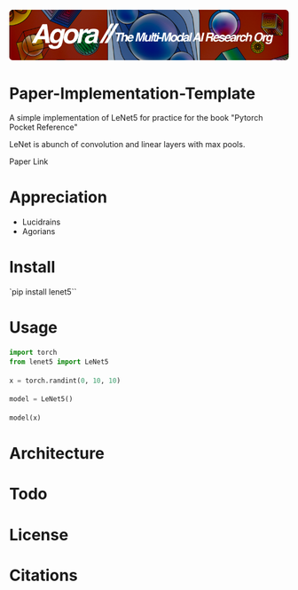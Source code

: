 [![Multi-Modality](agorabanner.png)](https://discord.gg/qUtxnK2NMf)

# Paper-Implementation-Template
A simple implementation of LeNet5 for practice for the book "Pytorch Pocket Reference"

LeNet is abunch of convolution and linear layers with max pools.

Paper Link

# Appreciation
* Lucidrains
* Agorians



# Install
`pip install lenet5``

# Usage
```python
import torch
from lenet5 import LeNet5

x = torch.randint(0, 10, 10)

model = LeNet5()

model(x)
```

# Architecture

# Todo


# License

# Citations

